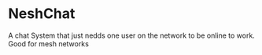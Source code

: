 # NeshChat

A chat System that just nedds one user on the network to be online to work.
Good for mesh networks